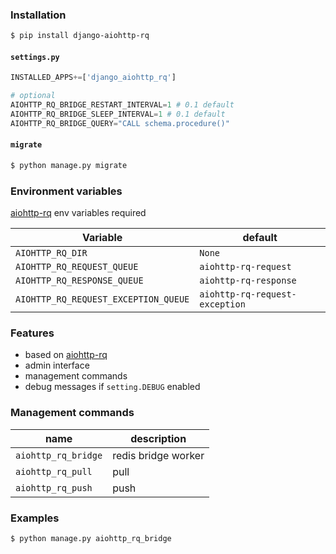 ### Installation
```bash
$ pip install django-aiohttp-rq
```

#### `settings.py`
```python
INSTALLED_APPS+=['django_aiohttp_rq']

# optional
AIOHTTP_RQ_BRIDGE_RESTART_INTERVAL=1 # 0.1 default
AIOHTTP_RQ_BRIDGE_SLEEP_INTERVAL=1 # 0.1 default
AIOHTTP_RQ_BRIDGE_QUERY="CALL schema.procedure()"
```
#### `migrate`
```bash
$ python manage.py migrate
```

### Environment variables
[aiohttp-rq](https://pypi.org/project/aiohttp-rq) env variables required

Variable|default
-|-
`AIOHTTP_RQ_DIR`|`None`
`AIOHTTP_RQ_REQUEST_QUEUE`|`aiohttp-rq-request`
`AIOHTTP_RQ_RESPONSE_QUEUE`|`aiohttp-rq-response`
`AIOHTTP_RQ_REQUEST_EXCEPTION_QUEUE`|`aiohttp-rq-request-exception`

### Features
+   based on [aiohttp-rq](https://pypi.org/project/aiohttp-rq)
+   admin interface
+   management commands
+   debug messages if `setting.DEBUG` enabled

### Management commands
name|description
-|-
`aiohttp_rq_bridge`|redis bridge worker
`aiohttp_rq_pull`|pull
`aiohttp_rq_push`|push

### Examples
```bash
$ python manage.py aiohttp_rq_bridge
```

